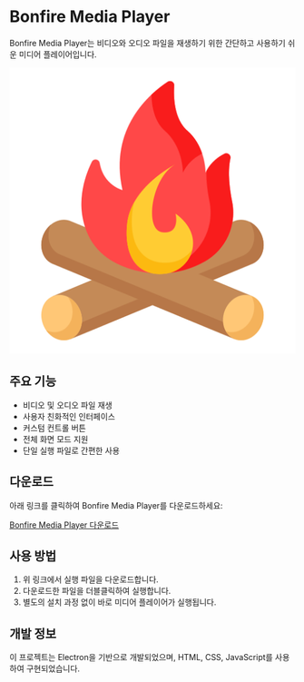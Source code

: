 # Bonfire Media Player

Bonfire Media Player는 비디오와 오디오 파일을 재생하기 위한 간단하고 사용하기 쉬운 미디어 플레이어입니다.

<div align="center">
  <img src="assets/bonfire-social-preview.png" alt="Bonfire Media Player" width="600">
</div>

## 주요 기능

- 비디오 및 오디오 파일 재생
- 사용자 친화적인 인터페이스
- 커스텀 컨트롤 버튼
- 전체 화면 모드 지원
- 단일 실행 파일로 간편한 사용

## 다운로드

아래 링크를 클릭하여 Bonfire Media Player를 다운로드하세요:

[Bonfire Media Player 다운로드](https://github.com/jinyounghwa/bonfire/raw/main/ele/player/BonfireMediaPlayer.exe)

## 사용 방법

1. 위 링크에서 실행 파일을 다운로드합니다.
2. 다운로드한 파일을 더블클릭하여 실행합니다.
3. 별도의 설치 과정 없이 바로 미디어 플레이어가 실행됩니다.

## 개발 정보

이 프로젝트는 Electron을 기반으로 개발되었으며, HTML, CSS, JavaScript를 사용하여 구현되었습니다.
